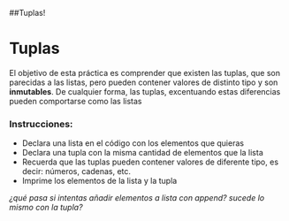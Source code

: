 ##Tuplas!
# Tuplas
El objetivo de esta práctica es comprender que existen las tuplas, que son parecidas a las listas, pero pueden contener valores de distinto tipo y son **inmutables**. De cualquier forma, las tuplas, excentuando estas diferencias pueden comportarse como las listas

### Instrucciones:
- Declara una lista en el código con los elementos que quieras
- Declara una tupla con la misma cantidad de elementos que la lista
- Recuerda que las tuplas pueden contener valores de diferente tipo, es decir: números, cadenas, etc.
- Imprime los elementos de la lista y la tupla


*¿qué pasa si intentas añadir elementos a lista con append? sucede lo mismo con la tupla?*

